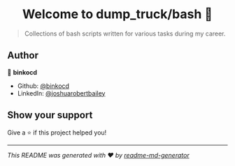 <h1 align="center">Welcome to dump_truck/bash 👋</h1>
<p>
</p>

> Collections of bash scripts written for various tasks during my career.

## Author

👤 **binkocd**

* Github: [@binkocd](https://github.com/binkocd)
* LinkedIn: [@joshuarobertbailey](https://linkedin.com/in/joshuarobertbailey)

## Show your support

Give a ⭐️ if this project helped you!

***
_This README was generated with ❤️ by [readme-md-generator](https://github.com/kefranabg/readme-md-generator)_